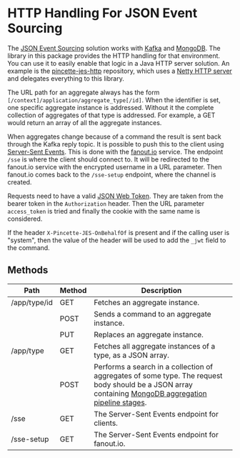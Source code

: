 # HTTP Handling For JSON Event Sourcing

The [JSON Event Sourcing](https://github.com/json-event-sourcing/pincette-jes) solution works with [Kafka](https://kafka.apache.org) and [MongoDB](https://www.mongodb.com). The library in this package provides the HTTP handling for that environment. You can use it to easily enable that logic in a Java HTTP server solution. An example is the [pincette-jes-http](https://github.com/json-event-sourcing/pincette-jes-http) repository, which uses a [Netty HTTP server](https://github.com/json-event-sourcing/pincette-netty-http) and delegates everything to this library.

The URL path for an aggregate always has the form ```[/context]/application/aggregate_type[/id]```. When the identifier is set, one specific aggregate instance is addressed. Without it the complete collection of aggregates of that type is addressed. For example, a GET would return an array of all the aggregate instances.

When aggregates change because of a command the result is sent back through the Kafka reply topic. It is possible to push this to the client using [Server-Sent Events](https://www.w3.org/TR/eventsource/). This is done with the [fanout.io](https://fanout.io) service. The endpoint ```/sse``` is where the client should connect to. It will be redirected to the fanout.io service with the encrypted username in a URL parameter. Then fanout.io comes back to the ```/sse-setup``` endpoint, where the channel is created.

Requests need to have a valid [JSON Web Token](https://jwt.io). They are taken from the bearer token in the ```Authorization``` header. Then the URL parameter ```access_token``` is tried and finally the cookie with the same name is considered.

If the header ```X-Pincette-JES-OnBehalfOf``` is present and if the calling user is "system", then the value of the header will be used to add the ```_jwt``` field to the command.

## Methods

|Path|Method|Description|
|---|---|---|
|/app/type/id|GET|Fetches an aggregate instance.|
| |POST|Sends a command to an aggregate instance.|
| |PUT|Replaces an aggregate instance.|
|/app/type|GET|Fetches all aggregate instances of a type, as a JSON array.|
| |POST|Performs a search in a collection of aggregates of some type. The request body should be a JSON array containing [MongoDB aggregation pipeline stages](https://docs.mongodb.com/manual/reference/operator/aggregation-pipeline/).|
|/sse|GET|The Server-Sent Events endpoint for clients.|
|/sse-setup|GET|The Server-Sent Events endpoint for fanout.io.|
